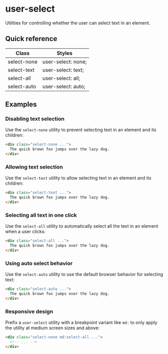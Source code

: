 # user-select

Utilities for controlling whether the user can select text in an element.



## Quick reference

| Class | Styles |
|---|---|
| select-none | user-select: none; |
| select-text | user-select: text; |
| select-all | user-select: all; |
| select-auto | user-select: auto; |

## Examples

### Disabling text selection

Use the `select-none` utility to prevent selecting text in an element and its children:

```html
<div class="select-none ...">
  The quick brown fox jumps over the lazy dog.
</div>
```

### Allowing text selection

Use the `select-text` utility to allow selecting text in an element and its children:

```html
<div class="select-text ...">
  The quick brown fox jumps over the lazy dog.
</div>
```

### Selecting all text in one click

Use the `select-all` utility to automatically select all the text in an element when a user clicks:

```html
<div class="select-all ...">
  The quick brown fox jumps over the lazy dog.
</div>
```

### Using auto select behavior

Use the `select-auto` utility to use the default browser behavior for selecting text:

```html
<div class="select-auto ...">
  The quick brown fox jumps over the lazy dog.
</div>
```

### Responsive design

Prefix a `user-select` utility with a breakpoint variant like `md:` to only apply the utility at medium screen sizes and above:

```html
<div class="select-none md:select-all ...">
  <!-- ... -->
</div>
```

